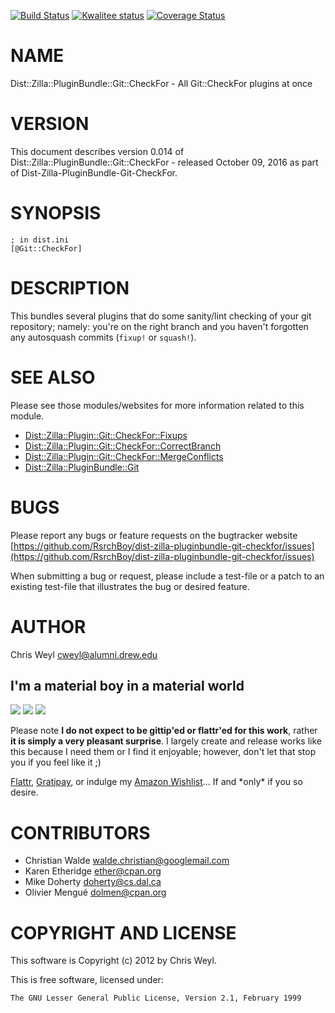[![Build Status](https://travis-ci.org/RsrchBoy/dist-zilla-pluginbundle-git-checkfor.svg?branch=master)](https://travis-ci.org/RsrchBoy/dist-zilla-pluginbundle-git-checkfor)
[![Kwalitee status](http://cpants.cpanauthors.org/dist/Dist-Zilla-PluginBundle-Git-CheckFor.png)](http://cpants.charsbar.org/dist/overview/Dist-Zilla-PluginBundle-Git-CheckFor)
[![Coverage Status](https://coveralls.io/repos/RsrchBoy/dist-zilla-pluginbundle-git-checkfor/badge.svg?branch=master)](https://coveralls.io/r/RsrchBoy/dist-zilla-pluginbundle-git-checkfor?branch=master)

# NAME

Dist::Zilla::PluginBundle::Git::CheckFor - All Git::CheckFor plugins at once

# VERSION

This document describes version 0.014 of Dist::Zilla::PluginBundle::Git::CheckFor - released October 09, 2016 as part of Dist-Zilla-PluginBundle-Git-CheckFor.

# SYNOPSIS

    ; in dist.ini
    [@Git::CheckFor]

# DESCRIPTION

This bundles several plugins that do some sanity/lint checking of your git
repository; namely: you're on the right branch and you haven't forgotten any
autosquash commits (`fixup!` or `squash!`).

# SEE ALSO

Please see those modules/websites for more information related to this module.

- [Dist::Zilla::Plugin::Git::CheckFor::Fixups](https://metacpan.org/pod/Dist::Zilla::Plugin::Git::CheckFor::Fixups)
- [Dist::Zilla::Plugin::Git::CheckFor::CorrectBranch](https://metacpan.org/pod/Dist::Zilla::Plugin::Git::CheckFor::CorrectBranch)
- [Dist::Zilla::Plugin::Git::CheckFor::MergeConflicts](https://metacpan.org/pod/Dist::Zilla::Plugin::Git::CheckFor::MergeConflicts)
- [Dist::Zilla::PluginBundle::Git](https://metacpan.org/pod/Dist::Zilla::PluginBundle::Git)

# BUGS

Please report any bugs or feature requests on the bugtracker website
[https://github.com/RsrchBoy/dist-zilla-pluginbundle-git-checkfor/issues](https://github.com/RsrchBoy/dist-zilla-pluginbundle-git-checkfor/issues)

When submitting a bug or request, please include a test-file or a
patch to an existing test-file that illustrates the bug or desired
feature.

# AUTHOR

Chris Weyl <cweyl@alumni.drew.edu>

## I'm a material boy in a material world

<div>
    <a href="https://gratipay.com/RsrchBoy/"><img src="http://img.shields.io/gratipay/RsrchBoy.svg" /></a>
    <a href="http://bit.ly/rsrchboys-wishlist"><img src="http://wps.io/wp-content/uploads/2014/05/amazon_wishlist.resized.png" /></a>
    <a href="https://flattr.com/submit/auto?user_id=RsrchBoy&url=https%3A%2F%2Fgithub.com%2FRsrchBoy%2Fdist-zilla-pluginbundle-git-checkfor&title=RsrchBoy's%20CPAN%20Dist-Zilla-PluginBundle-Git-CheckFor&tags=%22RsrchBoy's%20Dist-Zilla-PluginBundle-Git-CheckFor%20in%20the%20CPAN%22"><img src="http://api.flattr.com/button/flattr-badge-large.png" /></a>
</div>

Please note **I do not expect to be gittip'ed or flattr'ed for this work**,
rather **it is simply a very pleasant surprise**. I largely create and release
works like this because I need them or I find it enjoyable; however, don't let
that stop you if you feel like it ;)

[Flattr](https://flattr.com/submit/auto?user_id=RsrchBoy&url=https%3A%2F%2Fgithub.com%2FRsrchBoy%2Fdist-zilla-pluginbundle-git-checkfor&title=RsrchBoy&#x27;s%20CPAN%20Dist-Zilla-PluginBundle-Git-CheckFor&tags=%22RsrchBoy&#x27;s%20Dist-Zilla-PluginBundle-Git-CheckFor%20in%20the%20CPAN%22),
[Gratipay](https://gratipay.com/RsrchBoy/), or indulge my
[Amazon Wishlist](http://bit.ly/rsrchboys-wishlist)...  If and \*only\* if you so desire.

# CONTRIBUTORS

- Christian Walde <walde.christian@googlemail.com>
- Karen Etheridge <ether@cpan.org>
- Mike Doherty <doherty@cs.dal.ca>
- Olivier Mengué <dolmen@cpan.org>

# COPYRIGHT AND LICENSE

This software is Copyright (c) 2012 by Chris Weyl.

This is free software, licensed under:

    The GNU Lesser General Public License, Version 2.1, February 1999
